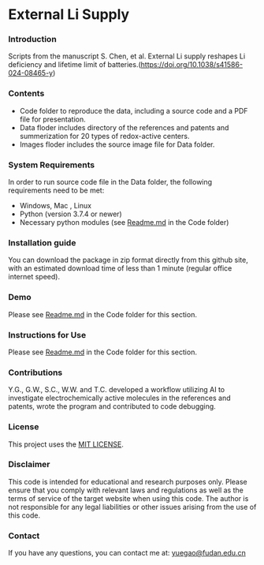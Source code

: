 # External Li Supply
### Introduction
Scripts from the manuscript S. Chen, et al. External Li supply reshapes Li deficiency and lifetime limit of batteries.(https://doi.org/10.1038/s41586-024-08465-y)

### Contents
- Code folder to reproduce the data, including a source code and a PDF file for presentation.
- Data floder includes directory of the references and patents and summerization for 20 types of redox-active centers. 
- Images floder includes the source image file for Data folder.

### System Requirements
In order to run source code file in the Data folder, the following requirements need to be met:
- Windows, Mac , Linux
- Python (version 3.7.4 or newer)
- Necessary python modules (see [Readme.md](.\Code\Readme.md) in the Code folder)

### Installation guide
You can download the package in zip format directly from this github site, with an estimated download time of less than 1 minute (regular office internet speed).

### Demo
Please see [Readme.md](.\Code\Readme.md) in the Code folder for this section.

### Instructions for Use
Please see [Readme.md](.\Code\Readme.md) in the Code folder for this section.

### Contributions
Y.G., G.W., S.C., W.W. and T.C. developed a workflow utilizing AI to investigate electrochemically active molecules in the references and patents, wrote the program and contributed to code debugging.

### License
This project uses the [MIT LICENSE](LICENSE).

### Disclaimer
This code is intended for educational and research purposes only. Please ensure that you comply with relevant laws and regulations as well as the terms of service of the target website when using this code. The author is not responsible for any legal liabilities or other issues arising from the use of this code.

### Contact
If you have any questions, you can contact me at: yuegao@fudan.edu.cn
